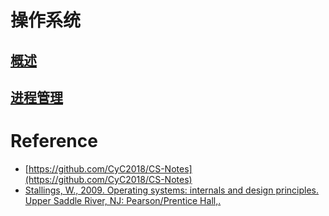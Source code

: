 # 操作系统
## [概述](https://github.com/iii17-grace/Computer_Science/blob/master/%E6%93%8D%E4%BD%9C%E7%B3%BB%E7%BB%9F/%E6%93%8D%E4%BD%9C%E7%B3%BB%E7%BB%9F-%E6%A6%82%E8%BF%B0.md)    
## [进程管理](https://github.com/iii17-grace/Computer_Science/blob/master/%E6%93%8D%E4%BD%9C%E7%B3%BB%E7%BB%9F/%E6%93%8D%E4%BD%9C%E7%B3%BB%E7%BB%9F-%E8%BF%9B%E7%A8%8B%E7%AE%A1%E7%90%86.md)


# Reference  
* [https://github.com/CyC2018/CS-Notes](https://github.com/CyC2018/CS-Notes)       
* [Stallings, W., 2009. Operating systems: internals and design principles. Upper Saddle River, NJ: Pearson/Prentice Hall,.](https://dinus.ac.id/repository/docs/ajar/Operating_System.pdf)      

